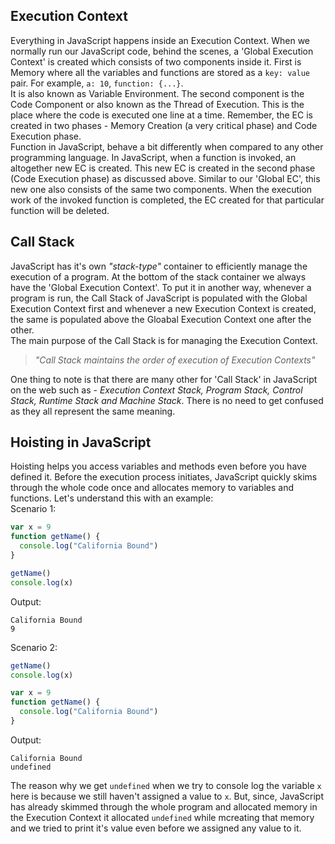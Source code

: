 ## Execution Context
Everything in JavaScript happens inside an Execution Context. When we normally run our JavaScript code, behind the scenes, a 'Global Execution Context' is created which consists of two components inside it. First is Memory where all the variables and functions are stored as a `key: value` pair. For example, `a: 10`, `function: {...}`. <br />
It is also known as Variable Environment. The second component is the Code Component or also known as the Thread of Execution. This is the place where the code is executed one line at a time. Remember, the EC is created in two phases - Memory Creation (a very critical phase) and Code Execution phase. <br />
Function in JavaScript, behave a bit differently when compared to any other programming language. In JavaScript, when a function is invoked, an altogether new EC is created. This new EC is created in the second phase (Code Execution phase) as discussed above. Similar to our 'Global EC', this new one also consists of the same two components. When the execution work of the invoked function is completed, the EC created for that particular function will be deleted.
## Call Stack
JavaScript has it's own _"stack-type"_ container to efficiently manage the execution of a program. At the bottom of the stack container we always have the 'Global Execution Context'. To put it in another way, whenever a program is run, the Call Stack of JavaScript is populated with the Global Execution Context first and whenever a new Execution Context is created, the same is populated above the Gloabal Execution Context one after the other. <br />
The main purpose of the Call Stack is for managing the Execution Context. <br />
> _"Call Stack maintains the order of execution of Execution Contexts"_

One thing to note is that there are many other for 'Call Stack' in JavaScript on the web such as - _Execution Context Stack, Program Stack, Control Stack, Runtime Stack and Machine Stack_. There is no need to get confused as they all represent the same meaning.
## Hoisting in JavaScript
Hoisting helps you access variables and methods even before you have defined it. Before the execution process initiates, JavaScript quickly skims through the whole code once and allocates memory to variables and functions. Let's understand this with an example: <br />
Scenario 1:
```js
var x = 9
function getName() {
  console.log("California Bound")
}

getName()
console.log(x)
```
Output:
```
California Bound
9
```
Scenario 2:
```js
getName()
console.log(x)

var x = 9
function getName() {
  console.log("California Bound")
}
```
Output:
```
California Bound
undefined
```
The reason why we get `undefined` when we try to console log the variable `x` here is because we still haven't assigned a value to `x`. But, since, JavaScript has already skimmed through the whole program and allocated memory in the Execution Context it allocated `undefined` while mcreating that memory and we tried to print it's value even before we assigned any value to it.
